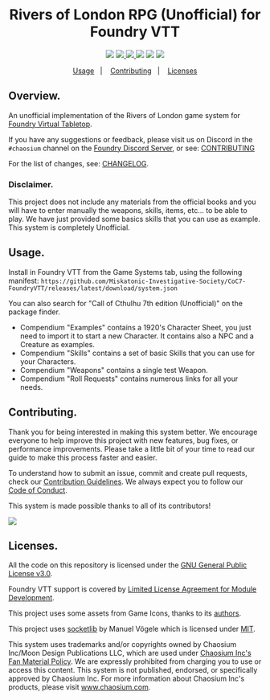 <h1 align="center">Rivers of London RPG (Unofficial) for Foundry VTT</h1>
<p align="center">
  <img src="https://img.shields.io/github/repo-size/Miskatonic-Investigative-Society/CoC7-FoundryVTT.svg">
  <a href="https://github.com/Miskatonic-Investigative-Society/CoC7-FoundryVTT/commits/develop">
    <img src="https://img.shields.io/github/last-commit/Miskatonic-Investigative-Society/CoC7-FoundryVTT.svg">
  </a>
  <a href="https://github.com/Miskatonic-Investigative-Society/CoC7-FoundryVTT/issues">
    <img src="https://img.shields.io/github/issues/Miskatonic-Investigative-Society/CoC7-FoundryVTT.svg">
  </a>
  <img src="https://img.shields.io/github/license/Miskatonic-Investigative-Society/CoC7-FoundryVTT.svg">
  <img src="https://img.shields.io/github/downloads/Miskatonic-Investigative-Society/CoC7-FoundryVTT/latest/total">
  <img src="https://img.shields.io/github/downloads/Miskatonic-Investigative-Society/CoC7-FoundryVTT/total">
</p>
<p align="center">
  <a href="#usage">Usage</a>&nbsp;&nbsp;&nbsp;|&nbsp;&nbsp;&nbsp;
  <a href="#contributing">Contributing</a>&nbsp;&nbsp;&nbsp;|&nbsp;&nbsp;&nbsp;
  <a href="#licenses">Licenses</a>
</p>

## Overview.

An unofficial implementation of the Rivers of London game system for [Foundry Virtual Tabletop](http://foundryvtt.com). 

If you have any suggestions or feedback, please visit us on Discord in the `#chaosium` channel on the [Foundry Discord Server](discord.gg/foundryvtt), or see: [CONTRIBUTING](https://github.com/Miskatonic-Investigative-Society/CoC7-FoundryVTT/blob/develop/.github/CONTRIBUTING.md)

For the list of changes, see: [CHANGELOG](https://github.com/Miskatonic-Investigative-Society/CoC7-FoundryVTT/blob/develop/.github/CHANGELOG.md).

### Disclaimer.

This project does not include any materials from the official books and you will have to enter manually the weapons, skills, items, etc… to be able to play. We have just provided some basics skills that you can use as example. This system is completely Unofficial.

## Usage.

Install in Foundry VTT from the Game Systems tab, using the following manifest:
`https://github.com/Miskatonic-Investigative-Society/CoC7-FoundryVTT/releases/latest/download/system.json`

You can also search for "Call of Cthulhu 7th edition (Unofficial)" on the package finder.

- Compendium "Examples" contains a 1920's Character Sheet, you just need to import it to start a new Character. It contains also a NPC and a Creature as examples.
- Compendium "Skills" contains a set of basic Skills that you can use for your Characters.
- Compendium "Weapons" contains a single test Weapon.
- Compendium "Roll Requests" contains numerous links for all your needs.

## Contributing.

Thank you for being interested in making this system better. We encourage everyone to help improve this project with new features, bug fixes, or performance improvements. Please take a little bit of your time to read our guide to make this process faster and easier.

To understand how to submit an issue, commit and create pull requests, check our [Contribution Guidelines](https://github.com/Miskatonic-Investigative-Society/CoC7-FoundryVTT/blob/develop/.github/CONTRIBUTING.md). We always expect you to follow our [Code of Conduct](https://github.com/Miskatonic-Investigative-Society/CoC7-FoundryVTT/blob/develop/.github/CODE_OF_CONDUCT.md).

This system is made possible thanks to all of its contributors!

<a href="https://github.com/Miskatonic-Investigative-Society/CoC7-FoundryVTT/graphs/contributors">
  <img src="https://contrib.rocks/image?repo=Miskatonic-Investigative-Society/CoC7-FoundryVTT" />
</a>

## Licenses.

All the code on this repository is licensed under the [GNU General Public License v3.0](https://github.com/Miskatonic-Investigative-Society/CoC7-FoundryVTT/blob/develop/LICENSE).

Foundry VTT support is covered by [Limited License Agreement for Module Development](https://foundryvtt.com/article/license/).

This project uses some assets from Game Icons, thanks to its [authors](https://game-icons.net/about.html#authors).

This project uses [socketlib](https://github.com/manuelVo/foundryvtt-socketlib) by Manuel Vögele which is licensed under [MIT](lib/socketlib/LICENSE).

This system uses trademarks and/or copyrights owned by Chaosium Inc/Moon Design Publications LLC, which are used under [Chaosium Inc's Fan Material Policy](https://www.chaosium.com/fan-material-policy/). We are expressly prohibited from charging you to use or access this content. This system is not published, endorsed, or specifically approved by Chaosium Inc. For more information about Chaosium Inc's products, please visit www.chaosium.com.
